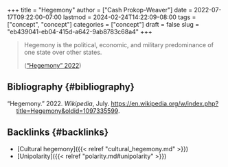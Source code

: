 +++
title = "Hegemony"
author = ["Cash Prokop-Weaver"]
date = 2022-07-17T09:22:00-07:00
lastmod = 2024-02-24T14:22:09-08:00
tags = ["concept", "concept"]
categories = ["concept"]
draft = false
slug = "eb439041-eb04-415d-a642-9ab8783c68a4"
+++

> Hegemony is the political, economic, and military predominance of one state over other states.
>
> (<a href="#citeproc_bib_item_1">“Hegemony” 2022</a>)


## Bibliography {#bibliography}

<style>.csl-entry{text-indent: -1.5em; margin-left: 1.5em;}</style><div class="csl-bib-body">
  <div class="csl-entry"><a id="citeproc_bib_item_1"></a>“Hegemony.” 2022. <i>Wikipedia</i>, July. <a href="https://en.wikipedia.org/w/index.php?title=Hegemony&oldid=1097335599">https://en.wikipedia.org/w/index.php?title=Hegemony&#38;oldid=1097335599</a>.</div>
</div>


## Backlinks {#backlinks}

-   [Cultural hegemony]({{< relref "cultural_hegemony.md" >}})
-   [Unipolarity]({{< relref "polarity.md#unipolarity" >}})
